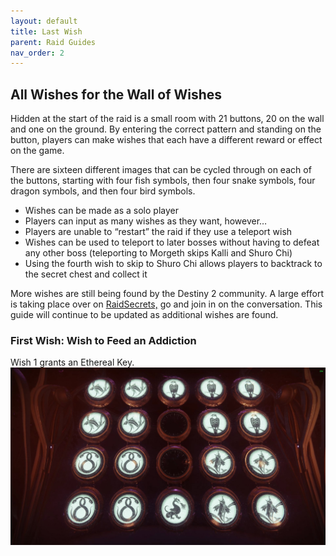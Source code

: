 ```yaml
---
layout: default
title: Last Wish
parent: Raid Guides
nav_order: 2
---
```


## All Wishes for the Wall of Wishes
Hidden at the start of the raid is a small room with 21 buttons, 20 on the wall and one on the ground. By entering the correct pattern and standing on the button, players can make wishes that each have a different reward or effect on the game.

There are sixteen different images that can be cycled through on each of the buttons, starting with four fish symbols, then four snake symbols, four dragon symbols, and then four bird symbols.

* Wishes can be made as a solo player
* Players can input as many wishes as they want, however…
* Players are unable to “restart” the raid if they use a teleport wish
* Wishes can be used to teleport to later bosses without having to defeat any other boss (teleporting to Morgeth skips Kalli and Shuro Chi)
* Using the fourth wish to skip to Shuro Chi allows players to backtrack to the secret chest and collect it

More wishes are still being found by the Destiny 2 community. A large effort is taking place over on [RaidSecrets,](https://www.reddit.com/r/raidsecrets/) go and join in on the conversation. This guide will continue to be updated as additional wishes are found.

### First Wish: Wish to Feed an Addiction

Wish 1 grants an Ethereal Key.
![Wish 1](/assets/img/wish_1.png)

